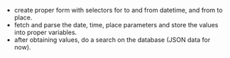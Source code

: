  - create proper form with selectors for to and from datetime, and from to place.
 - fetch and parse the date, time, place parameters and store the values into proper variables.
 - after obtaining values, do a search on the database (JSON data for now).